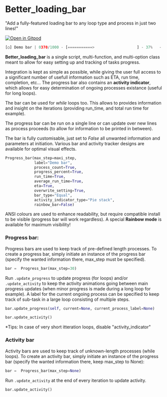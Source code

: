 # Better_loading_bar


"Add a fully-featured loading bar to any loop type and process in just two lines!"

[![Open in Gitpod](https://gitpod.io/button/open-in-gitpod.svg)](https://gitpod.io/#https://github.com/vguillet/Better_loading_bar)


```python
[○] Demo bar | 0370/1000 - [===========>                   ] - 37%   - iter/s: 0.08s - Run time: 0.08s - ETA: 51.70s
```

**Better_loading_bar** is a single script, multi-function, and multi-option class meant to allow for easy setting up and tracking of tasks progress. 

Integration is kept as simple as possible, while giving the user full access to a significant number of usefull information such as ETA, run time, completion, etc... The progress bar also contains an **activity indicator**, which allows for easy determination of ongoing processes existance (useful for long loops).

The bar can be used for *while* loops too. This allows to provides information and insight on the iterations (providing run_time, and total run time for example).

The progress bar can be run on a single line or can update over new lines as process proceeds (to allow for information to be printed in between).

The bar is fully customisable, just set to *False* all unwanted information and parameters at initiation. Various bar and activity tracker designs are available for optimal visual effects.

```python
Progress_bar(max_step=maxi_step,
             label="Demo bar",
             process_count=True,
             progress_percent=True,
             run_time=True,
             average_run_time=True,
             eta=True,
             overwrite_setting=True,
             bar_type="Equal",
             activity_indicator_type="Pie stack",
             rainbow_bar=False)
```

ANSI colours are used to enhance readability, but require compatible install to be visible (progress bar will work regardless). A special **Rainbow mode** is available for maximum visibility!

### Progress bar:

Progress bars are used to keep track of pre-defined length processes. To create a progress bar, simply initiate an instance of the progress bar (specify the wanted information there, max_step must be specified).

```python
bar =  Progress_bar(max_step=30)
```

Run `.update_progress` to update progress (for loops) and/or `.update_activity` to keep the activity animations going between main progress updates (when minor progress is made during a long loop for example). A label for the current ongoing process can be specified to keep track of sub-task in a large loop consisting of multiple steps.

```python
bar.update_progress(self, current=None, current_process_label=None)

bar.update_activity()
```

*Tips: In case of very short itteration loops, disable "activity_indicator" 

### Activity bar

Activity bars are used to keep track of unknown-length processes (while loops).
To create an activity bar, simply initiate an instance of the progress bar (specify the wanted information there, keep max_step to None):

```python
bar =  Progress_bar(max_step=None)
```

Run `.update_activity` at the end of every iteration to update activity.

```python
bar.update_activity()
```
